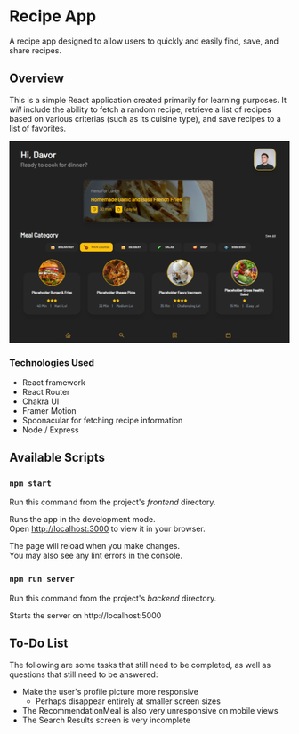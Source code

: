 # Recipe App

A recipe app designed to allow users to quickly and easily find, save, and share recipes.

## Overview

This is a simple React application created primarily for learning purposes. It _will_ include the ability to fetch a random recipe, retrieve a list of recipes based on various criterias (such as its cuisine type), and save recipes to a list of favorites.

<img src="github assets/preview-recipe-app.png" width="800px">

### Technologies Used

- React framework
- React Router
- Chakra UI
- Framer Motion
- Spoonacular for fetching recipe information
- Node / Express

## Available Scripts

### `npm start`

Run this command from the project's _frontend_ directory.

Runs the app in the development mode.\
Open [http://localhost:3000](http://localhost:3000) to view it in your browser.

The page will reload when you make changes.\
You may also see any lint errors in the console.

### `npm run server`

Run this command from the project's _backend_ directory.

Starts the server on http://localhost:5000

## To-Do List

The following are some tasks that still need to be completed, as well as questions that still need to be answered:

- Make the user's profile picture more responsive
  - Perhaps disappear entirely at smaller screen sizes
- The RecommendationMeal is also very unresponsive on mobile views
- The Search Results screen is very incomplete
